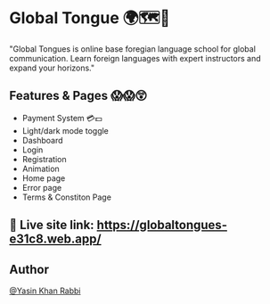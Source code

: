
# Global Tongue 🌍🗺️🛬

"Global Tongues is online base foregian language school for global communication. Learn foreign languages with expert instructors and expand your horizons."


## Features & Pages 😱😱😲
- Payment System 💳💵
- Light/dark mode toggle
- Dashboard
- Login
- Registration
- Animation
- Home page
- Error page
- Terms & Constiton Page


## 🔗 Live site link:  https://globaltongues-e31c8.web.app/


## Author

[@Yasin Khan Rabbi](https://github.com/yasin2514)

